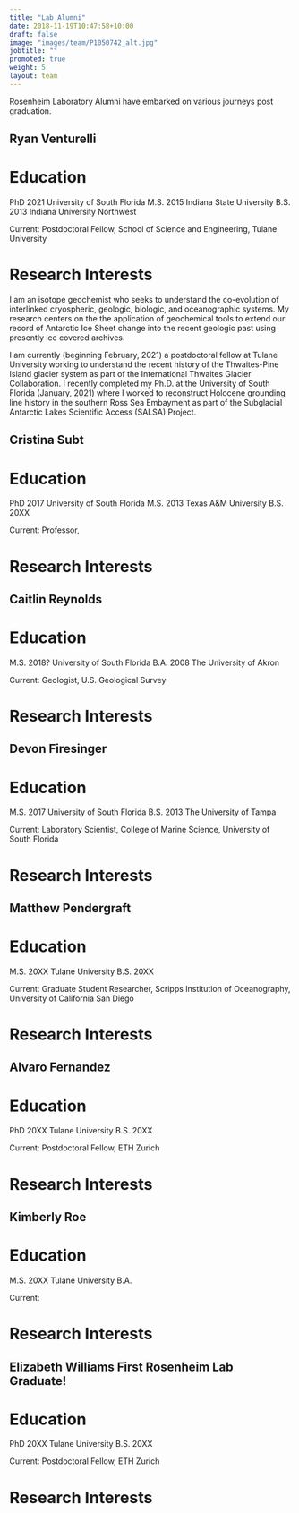 ```yaml
---
title: "Lab Alumni"
date: 2018-11-19T10:47:58+10:00
draft: false
image: "images/team/P1050742_alt.jpg"
jobtitle: ""
promoted: true
weight: 5
layout: team
---
```


Rosenheim Laboratory Alumni have embarked on various journeys post graduation.


## Ryan Venturelli

# Education

PhD  2021 University of South Florida
M.S. 2015 Indiana State University
B.S. 2013 Indiana University Northwest

Current: Postdoctoral Fellow, School of Science and Engineering, Tulane University 

# Research Interests
I am an isotope geochemist who seeks to understand the co-evolution of interlinked cryospheric, geologic, biologic, and oceanographic systems. My research centers on the the application of geochemical tools to extend our record of Antarctic Ice Sheet change into the recent geologic past using presently ice covered archives.

I am currently (beginning February, 2021) a postdoctoral fellow at Tulane University working to understand the recent history of the Thwaites-Pine Island glacier system as part of the International Thwaites Glacier Collaboration. I recently completed my Ph.D. at the University of South Florida (January, 2021) where I worked to reconstruct Holocene grounding line history in the southern Ross Sea Embayment as part of the Subglacial Antarctic Lakes Scientific Access (SALSA) Project.

## Cristina Subt

# Education

PhD  2017 University of South Florida
M.S. 2013 Texas A&M University
B.S. 20XX

Current: Professor, 

# Research Interests


## Caitlin Reynolds

# Education

M.S. 2018? University of South Florida
B.A. 2008 The University of Akron

Current: Geologist, U.S. Geological Survey

# Research Interests


## Devon Firesinger

# Education

M.S. 2017 University of South Florida
B.S. 2013 The University of Tampa

Current: Laboratory Scientist, College of Marine Science, University of South Florida

# Research Interests


## Matthew Pendergraft

# Education

M.S. 20XX Tulane University
B.S. 20XX 

Current: Graduate Student Researcher, Scripps Institution of Oceanography, University of California San Diego

# Research Interests


## Alvaro Fernandez

# Education

PhD  20XX Tulane University
B.S. 20XX 

Current: Postdoctoral Fellow, ETH Zurich

# Research Interests


## Kimberly Roe

# Education

M.S. 20XX Tulane University
B.A.

Current: 

# Research Interests


## Elizabeth Williams **First Rosenheim Lab Graduate!**

# Education

PhD  20XX Tulane University
B.S. 20XX 

Current: Postdoctoral Fellow, ETH Zurich

# Research Interests

